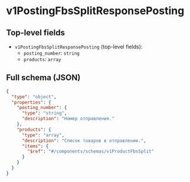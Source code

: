 # v1PostingFbsSplitResponsePosting

## Top-level fields
- `v1PostingFbsSplitResponsePosting` (top-level fields):
  - `posting_number`: `string`
  - `products`: `array`

## Full schema (JSON)
```json
{
  "type": "object",
  "properties": {
    "posting_number": {
      "type": "string",
      "description": "Номер отправления."
    },
    "products": {
      "type": "array",
      "description": "Список товаров в отправлении.",
      "items": {
        "$ref": "#/components/schemas/v1ProductFbsSplit"
      }
    }
  }
}
```

